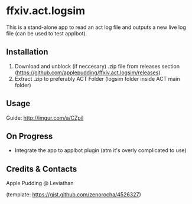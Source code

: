 # ffxiv.act.logsim
This is a stand-alone app to read an act log file and outputs a new live log file (can be used to test applbot).

## Installation
1. Download and unblock (if neccesary) .zip file from releases section (https://github.com/applepudding/ffxiv.act.logsim/releases).
2. Extract .zip to preferably ACT Folder (logsim folder inside ACT main folder)

## Usage
Guide: http://imgur.com/a/CZpiI

## On Progress
- Integrate the app to applbot plugin (atm it's overly complicated to use)

## Credits & Contacts
Apple Pudding @ Leviathan

(template: https://gist.github.com/zenorocha/4526327)